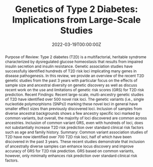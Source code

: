 ---
title: "Genetics of Type 2 Diabetes: Implications from Large-Scale Studies"
authors:
- N DeForest, AR Majithia
date: "2022-03-19T00:00:00Z"
doi: "https://doi.org/10.1007/s11892-022-01462-3"

# Schedule page publish date (NOT publication's date).
#publishDate: "2017-01-01T00:00:00Z"

# Publication type.
# Legend: 0 = Uncategorized; 1 = Conference paper; 2 = Journal article;
# 3 = Preprint / Working Paper; 4 = Report; 5 = Book; 6 = Book section;
# 7 = Thesis; 8 = Patent
publication_types: ["2"]

# Publication name and optional abbreviated publication name.
publication: "*Current Diabetes Reports*, March 2022"
publication_short: ""

abstract: 'Purpose of Review:
Type 2 diabetes (T2D) is a multifactorial, heritable syndrome characterized by dysregulated glucose homeostasis that results from impaired insulin secretion and insulin resistance. Genetic association studies have successfully identified hundreds of T2D risk loci implicating many genes in disease pathogenesis. In this review, we provide an overview of the recent T2D genetic studies from the past 3 years with particular focus on the effects of sample size and ancestral diversity on genetic discovery as well as discuss recent work on the use and limitations of genetic risk scores (GRS) for T2D risk prediction.

Recent Findings:
Recent large-scale, multi-ancestry genetic studies of T2D have identified over 500 novel risk loci. The genetic variants (i.e., single nucleotide polymorphisms (SNPs)) marking these novel loci in general have smaller effect sizes than previously discovered loci. Inclusion of samples from diverse ancestral backgrounds shows a few ancestry specific loci marked by common variants, but overall, the majority of loci discovered are common across ancestries. Inclusion of common variant GRS, even with hundreds of loci, does not substantially increase T2D risk prediction over standard clinical risk factors such as age and family history.

Summary:
Common variant association studies of T2D have now identified over 700 T2D risk loci, half of which have been discovered in the past 3 years. These recent studies demonstrate that inclusion of ancestrally diverse samples can enhance locus discovery and improve accuracy of GRS for T2D risk prediction. GRS based on common variants, however, only minimally enhances risk prediction over standard clinical risk factors.'


featured: true

# links:
# - name: ""
#   url: ""
url_pdf: 'https://link.springer.com/content/pdf/10.1007/s11892-022-01462-3.pdf'
url_code: ''
url_dataset: ''
url_poster: ''
url_project: ''
url_slides: ''
url_source: ''
url_video: ''

# Featured image
# To use, add an image named `featured.jpg/png` to your page's folder. 
image:
  caption: 'Image credit: [**Unsplash**](https://unsplash.com/photos/jdD8gXaTZsc)'
  focal_point: ""
  preview_only: false

# Associated Projects (optional).
#   Associate this publication with one or more of your projects.
#   Simply enter your project's folder or file name without extension.
#   E.g. `internal-project` references `content/project/internal-project/index.md`.
#   Otherwise, set `projects: []`.
projects: []

# Slides (optional).
#   Associate this publication with Markdown slides.
#   Simply enter your slide deck's filename without extension.
#   E.g. `slides: "example"` references `content/slides/example/index.md`.
#   Otherwise, set `slides: ""`.
slides: ""
---